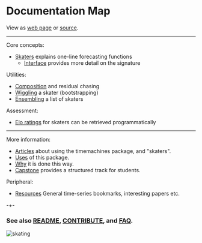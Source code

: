 

# Documentation Map
View as [web page](https://microprediction.github.io/timemachines/map) or [source](https://github.com/microprediction/timemachines/blob/main/docs/map.md).


----------------------------------------------
Core concepts:

- [Skaters](https://microprediction.github.io/timemachines/skaters.html) explains one-line forecasting functions
    - [Interface](https://microprediction.github.io/timemachines/interface.html) provides more detail on the signature

Utilities:

- [Composition](https://microprediction.github.io/timemachines/composition.html) and residual chasing
- [Wiggling](https://microprediction.github.io/timemachines/wiggling.html) a skater (bootstrapping)
- [Ensembling](https://microprediction.github.io/timemachines/ensembling.html) a list of skaters

Assessment:

- [Elo ratings](https://microprediction.github.io/timemachines/eloratings.html) for skaters can be retrieved programmatically


-----------------------------------------------
More information:

- [Articles](https://microprediction.github.io/timemachines/articles.html) about using the timemachines package, and "skaters". 
- [Uses](https://microprediction.github.io/timemachines/interface.html) of this package.
- [Why](https://microprediction.github.io/timemachines/interface.html) it is done this way.
- [Capstone](https://microprediction.github.io/timemachines/capstone.html) provides a structured track for students. 

Peripheral:

- [Resources](https://microprediction.github.io/timemachines/resources.html) General time-series bookmarks, interesting papers etc.  


-+- 

### See also [README](https://github.com/microprediction/timemachines/blob/main/README.md),  [CONTRIBUTE](https://github.com/microprediction/timemachines/blob/main/CONTRIBUTE.md), and [FAQ](https://github.com/microprediction/timemachines/blob/main/FAQ.md).


![skating](https://i.imgur.com/elu5muO.png)
